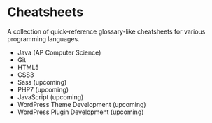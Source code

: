 # Cheatsheets
A collection of quick-reference glossary-like cheatsheets for various programming languages.

* Java (AP Computer Science)
* Git
* HTML5
* CSS3
* Sass (upcoming)
* PHP7 (upcoming)
* JavaScript (upcoming)
* WordPress Theme Development (upcoming)
* WordPress Plugin Development (upcoming)
